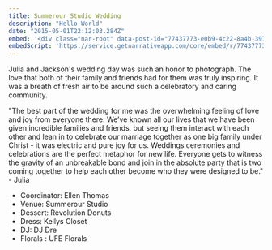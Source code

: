 ```yaml
---
title: Summerour Studio Wedding
description: "Hello World"
date: "2015-05-01T22:12:03.284Z"
embed: '<div class="nar-root" data-post-id="77437773-e0b9-4c22-8a4b-397c4321236a" style="p {text-align:center;opacity: 0.0;animation: nara 0s ease-in 2s forwards;}@keyframes nara {to {opacity: 1.0;}}" ><img style="width:100%;" src="https://content1.getnarrativeapp.com/static/77437773-e0b9-4c22-8a4b-397c4321236a/featured.jpg"><noscript><p>Your Narrative blog will appear here, click preview to see it live.<br>For any issues click <a href="https://help.narrative.so/i/j">here</a></p></noscript>'
embedScript: 'https://service.getnarrativeapp.com/core/embed/r/77437773-e0b9-4c22-8a4b-397c4321236a.js'
---
```

Julia and Jackson's wedding day was such an honor to photograph. The love that both of their family and friends had for them was truly inspiring. It was a breath of fresh air to be around such a celebratory and caring community.

"The best part of the wedding for me was the overwhelming feeling of love and joy from everyone there. We’ve known all our lives that we have been given incredible families and friends, but seeing them interact with each other and lean in to celebrate our marriage together as one big family under Christ - it was electric and pure joy for us. Weddings ceremonies and celebrations are the perfect metaphor for new life. Everyone gets to witness the gravity of an unbreakable bond and join in the absolute party that is two coming together to help each other become who they were designed to be." - Julia

- Coordinator: Ellen Thomas 
- Venue: Summerour Studio
- Dessert: Revolution Donuts
- Dress: Kellys Closet
- DJ: DJ Dre
- Florals : UFE Florals
